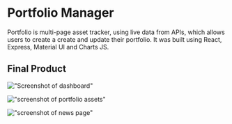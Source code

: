 # Portfolio Manager

Portfolio is multi-page asset tracker, using live data from APIs, which allows users to create a create and update their portfolio. It was built using React, Express, Material UI and Charts JS.

## Final Product

!["Screenshot of dashboard"]()

!["screenshot of portfolio assets"]()

!["screenshot of news page"]()
